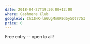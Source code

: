```yaml
---
date: 2018-04-27T19:30:00+12:00
where: Cashmere Club
googleid: ChIJNX-lW6UgMm0R9d5y5Ot775I
price: 0
---
```

Free entry -- open to all!